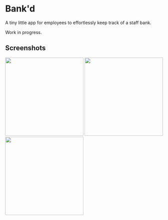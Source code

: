 # Bank'd
A tiny little app for employees to effortlessly keep track of a staff bank.

Work in progress.

## Screenshots

<img src="/../screenshots/screens/screen1.png?raw=true" width="250" />
<img src="/../screenshots/screens/screen2.png?raw=true" width="250" />
<img src="/../screenshots/screens/screen3.png?raw=true" width="250" />
